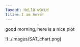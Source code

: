 ```yaml
---
layout: HeLlO wOrLd
title: I am here!
---
```

good morning, here is a nice plot

!(../images/SAT_chart.png)
